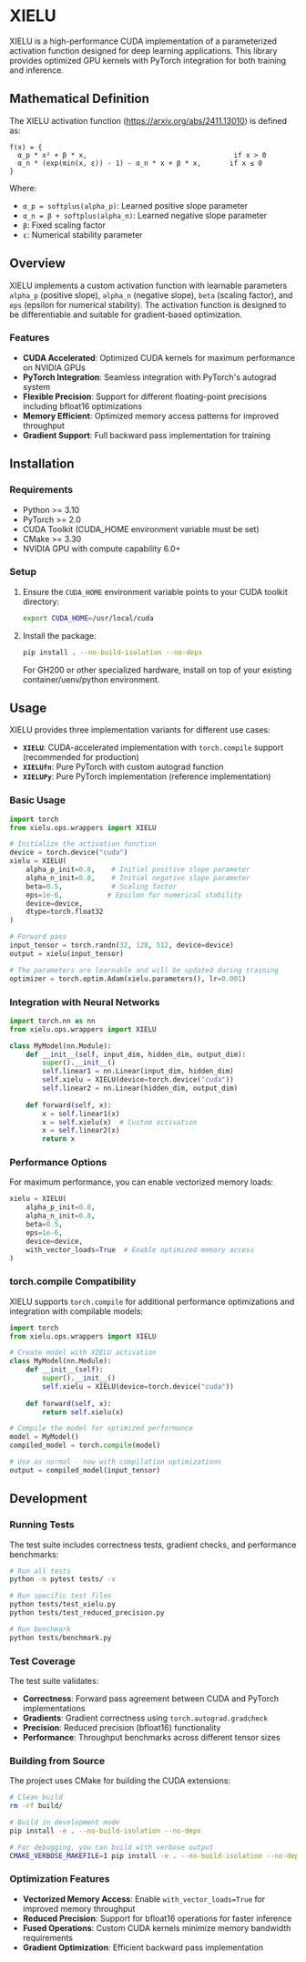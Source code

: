 # XIELU

XIELU is a high-performance CUDA implementation of a parameterized activation function designed for deep learning applications. This library provides optimized GPU kernels with PyTorch integration for both training and inference.

## Mathematical Definition

The XIELU activation function (https://arxiv.org/abs/2411.13010) is defined as:

```
f(x) = {
  α_p * x² + β * x,                                    if x > 0
  α_n * (exp(min(x, ε)) - 1) - α_n * x + β * x,       if x ≤ 0
}
```

Where:
- `α_p = softplus(alpha_p)`: Learned positive slope parameter
- `α_n = β + softplus(alpha_n)`: Learned negative slope parameter  
- `β`: Fixed scaling factor
- `ε`: Numerical stability parameter

## Overview

XIELU implements a custom activation function with learnable parameters `alpha_p` (positive slope), `alpha_n` (negative slope), `beta` (scaling factor), and `eps` (epsilon for numerical stability). The activation function is designed to be differentiable and suitable for gradient-based optimization.

### Features

- **CUDA Accelerated**: Optimized CUDA kernels for maximum performance on NVIDIA GPUs
- **PyTorch Integration**: Seamless integration with PyTorch's autograd system
- **Flexible Precision**: Support for different floating-point precisions including bfloat16 optimizations
- **Memory Efficient**: Optimized memory access patterns for improved throughput
- **Gradient Support**: Full backward pass implementation for training

## Installation

### Requirements

- Python >= 3.10
- PyTorch >= 2.0
- CUDA Toolkit (CUDA_HOME environment variable must be set)
- CMake >= 3.30
- NVIDIA GPU with compute capability 6.0+

### Setup

1. Ensure the `CUDA_HOME` environment variable points to your CUDA toolkit directory:
   ```bash
   export CUDA_HOME=/usr/local/cuda
   ```

2. Install the package:
   ```bash
   pip install . --no-build-isolation --no-deps
   ```

   For GH200 or other specialized hardware, install on top of your existing container/uenv/python environment.

## Usage

XIELU provides three implementation variants for different use cases:

- **`XIELU`**: CUDA-accelerated implementation with `torch.compile` support (recommended for production)
- **`XIELUfn`**: Pure PyTorch with custom autograd function
- **`XIELUPy`**: Pure PyTorch implementation (reference implementation)

### Basic Usage

```python
import torch
from xielu.ops.wrappers import XIELU

# Initialize the activation function
device = torch.device("cuda")
xielu = XIELU(
    alpha_p_init=0.8,    # Initial positive slope parameter
    alpha_n_init=0.8,    # Initial negative slope parameter  
    beta=0.5,            # Scaling factor
    eps=1e-6,           # Epsilon for numerical stability
    device=device,
    dtype=torch.float32
)

# Forward pass
input_tensor = torch.randn(32, 128, 512, device=device)
output = xielu(input_tensor)

# The parameters are learnable and will be updated during training
optimizer = torch.optim.Adam(xielu.parameters(), lr=0.001)
```

### Integration with Neural Networks

```python
import torch.nn as nn
from xielu.ops.wrappers import XIELU

class MyModel(nn.Module):
    def __init__(self, input_dim, hidden_dim, output_dim):
        super().__init__()
        self.linear1 = nn.Linear(input_dim, hidden_dim)
        self.xielu = XIELU(device=torch.device("cuda"))
        self.linear2 = nn.Linear(hidden_dim, output_dim)
        
    def forward(self, x):
        x = self.linear1(x)
        x = self.xielu(x)  # Custom activation
        x = self.linear2(x)
        return x
```

### Performance Options

For maximum performance, you can enable vectorized memory loads:

```python
xielu = XIELU(
    alpha_p_init=0.8,
    alpha_n_init=0.8, 
    beta=0.5,
    eps=1e-6,
    device=device,
    with_vector_loads=True  # Enable optimized memory access
)
```

### torch.compile Compatibility

XIELU supports `torch.compile` for additional performance optimizations and integration with compilable models:

```python
import torch
from xielu.ops.wrappers import XIELU

# Create model with XIELU activation
class MyModel(nn.Module):
    def __init__(self):
        super().__init__()
        self.xielu = XIELU(device=torch.device("cuda"))
    
    def forward(self, x):
        return self.xielu(x)

# Compile the model for optimized performance
model = MyModel()
compiled_model = torch.compile(model)

# Use as normal - now with compilation optimizations
output = compiled_model(input_tensor)
```

## Development

### Running Tests

The test suite includes correctness tests, gradient checks, and performance benchmarks:

```bash
# Run all tests
python -m pytest tests/ -v

# Run specific test files
python tests/test_xielu.py
python tests/test_reduced_precision.py

# Run benchmark
python tests/benchmark.py
```

### Test Coverage

The test suite validates:
- **Correctness**: Forward pass agreement between CUDA and PyTorch implementations
- **Gradients**: Gradient correctness using `torch.autograd.gradcheck`
- **Precision**: Reduced precision (bfloat16) functionality
- **Performance**: Throughput benchmarks across different tensor sizes

### Building from Source

The project uses CMake for building the CUDA extensions:

```bash
# Clean build
rm -rf build/

# Build in development mode
pip install -e . --no-build-isolation --no-deps

# For debugging, you can build with verbose output
CMAKE_VERBOSE_MAKEFILE=1 pip install -e . --no-build-isolation --no-deps
```

### Optimization Features

- **Vectorized Memory Access**: Enable `with_vector_loads=True` for improved memory throughput
- **Reduced Precision**: Support for bfloat16 operations for faster inference
- **Fused Operations**: Custom CUDA kernels minimize memory bandwidth requirements
- **Gradient Optimization**: Efficient backward pass implementation
